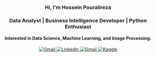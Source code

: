 
<h3 align="center">
  <p>Hi, I'm Hossein Pouralireza<br></p>
</h3>
<h3 align="center">
  <b>Data Analyst | Business Intelligence Developer | Python Enthusiast</b><br>
</h3>
<h4 align="center">
  <b>Interested in Data Science, Machine Learning, and Image Processing.</b><br>
</h4>

<div align="center">
  <a href="mailto:hpouralireza.mail@gmail.com">
    <img src="https://img.shields.io/badge/Gmail-D14836?style=for-the-badge&logo=gmail&logoColor=white" alt="Gmail">
  </a>
  <a href="https://www.linkedin.com/in/hpouralireza">
    <img src="https://img.shields.io/badge/LinkedIn-0077B5?style=for-the-badge&logo=linkedin&logoColor=white" alt="LinkedIn">
  </a>
  <a href="https://www.hpouralireza.me">
    <img src="https://img.shields.io/badge/website-3F3F3F?style=for-the-badge&logo=About.me&logoColor=white" alt="Gmail">
  </a>
  <a href="https://www.kaggle.com/hpouralireza">
    <img src="https://img.shields.io/badge/Kaggle-20BEFF?style=for-the-badge&logo=Kaggle&logoColor=white" alt="Kaggle">
  </a>
</div>

<!---
#

<h4 align="center">My Top Projects:</h5>
  <p align="center">
    <a href="https://github.com/Hpouralireza/Facial_Emotion_Recognition"><img width="270" src="https://denvercoder1-github-readme-stats.vercel.app/api/pin/?username=hpouralireza&repo=Facial_Emotion_Recognition&theme=github_dark&hide_border=false&show_icons=false&show_description=false" alt="Facial Emotion Recognition"></a>
    <a href="https://github.com/Hpouralireza/decisionTree_on_us_air_quality_dataset"><img width="270" src="https://denvercoder1-github-readme-stats.vercel.app/api/pin/?username=hpouralireza&repo=decisionTree_on_us_air_quality_dataset&theme=github_dark&hide_border=false&show_icons=false&show_description=false" alt="decisionTree_on_us_air_quality_dataset"></a>
    <a href="https://github.com/Hpouralireza/feature_detection_and_matching_with_OpenCV"><img width="270" src="https://denvercoder1-github-readme-stats.vercel.app/api/pin/?username=hpouralireza&repo=feature_detection_and_matching_with_OpenCV&theme=github_dark&hide_border=false&show_icons=false&show_description=false" alt="feature_detection_and_matching_with_OpenCV"></a>
    <a href="https://github.com/Hpouralireza/linearRegression_in_cryptocurrency"><img width="270" src="https://denvercoder1-github-readme-stats.vercel.app/api/pin/?username=hpouralireza&repo=linearRegression_in_cryptocurrency&theme=github_dark&hide_border=false&show_icons=false&show_description=false" alt="linearRegression_in_cryptocurrency"></a>
    <a href="https://github.com/Hpouralireza/lineDetection_with_OpenCV"><img width="270" src="https://denvercoder1-github-readme-stats.vercel.app/api/pin/?username=hpouralireza&repo=lineDetection_with_OpenCV&theme=github_dark&hide_border=false&show_icons=false&show_description=false" alt="lineDetection_with_OpenCV"></a><br><br>
  <a href="https://github.com/hpouralireza?tab=repositories"><img width="200" alt="All Repositories" title="All Repositories" src="https://custom-icon-badges.demolab.com/badge/-Other%20Repositories-1F222E?style=for-the-badge&logoColor=white&logo=repo"/></a>
--->
